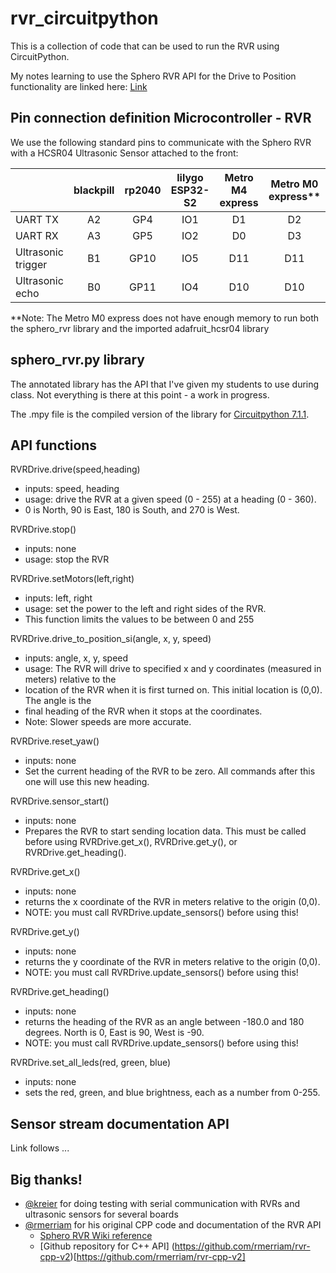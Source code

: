 # rvr_circuitpython
This is a collection of code that can be used to run the RVR using CircuitPython.

My notes learning to use the Sphero RVR API for the Drive to Position functionality are linked here: [Link](https://drive.google.com/file/d/1oYMbidrGnvpz_ruhsh2HalU-BsVFMmpa/view?usp=sharing)

## Pin connection definition Microcontroller - RVR

We use the following standard pins to communicate with the Sphero RVR with a HCSR04 Ultrasonic Sensor attached to the front:

|                    | blackpill | rp2040 | lilygo ESP32-S2 | Metro M4 express | Metro M0 express**
|--------------------|:---------:|:------:|:---------------:|:----------------:|:----------------:|
| UART TX            |     A2    |   GP4  |       IO1       |        D1        |        D2        |
| UART RX            |     A3    |   GP5  |       IO2       |        D0        |        D3        |
| Ultrasonic trigger |     B1    |  GP10  |       IO5       |        D11       |        D11       |
| Ultrasonic echo    |     B0    |  GP11  |       IO4       |        D10       |        D10       |

**Note: The Metro M0 express does not have enough memory to run both the sphero_rvr library and the imported adafruit_hcsr04 library

## sphero_rvr.py library ##
The annotated library has the API that I've given my students to use during class. Not everything is there at this point - a work in progress.

The .mpy file is the compiled version of the library for [Circuitpython 7.1.1](https://circuitpython.org). 

## API functions

RVRDrive.drive(speed,heading)
- inputs: speed, heading
- usage: drive the RVR at a given speed (0 - 255) at a heading (0 - 360).
- 0 is North, 90 is East, 180 is South, and 270 is West.

RVRDrive.stop()
- inputs: none
- usage: stop the RVR

RVRDrive.setMotors(left,right)
- inputs: left, right
- usage: set the power to the left and right sides of the RVR.
- This function limits the values to be between 0 and 255

RVRDrive.drive_to_position_si(angle, x, y, speed)
- inputs: angle, x, y, speed
- usage: The RVR will drive to specified x and y coordinates (measured in meters) relative to the
- location of the RVR when it is first turned on. This initial location is (0,0). The angle is the
- final heading of the RVR when it stops at the coordinates.
- Note: Slower speeds are more accurate.

RVRDrive.reset_yaw()
- inputs: none
- Set the current heading of the RVR to be zero. All commands after this one will use this new heading.
 
RVRDrive.sensor_start()
- inputs: none
- Prepares the RVR to start sending location data. This must be called before using RVRDrive.get_x(), RVRDrive.get_y(), or RVRDrive.get_heading().
 
RVRDrive.get_x()
- inputs: none
- returns the x coordinate of the RVR in meters relative to the origin (0,0). 
- NOTE: you must call RVRDrive.update_sensors() before using this!

RVRDrive.get_y()
- inputs: none
- returns the y coordinate of the RVR in meters relative to the origin (0,0).
- NOTE: you must call RVRDrive.update_sensors() before using this!

RVRDrive.get_heading()
- inputs: none
- returns the heading of the RVR as an angle between -180.0 and 180 degrees. North is 0, East is 90, West is -90.
- NOTE: you must call RVRDrive.update_sensors() before using this!

RVRDrive.set_all_leds(red, green, blue)
- inputs: none
- sets the red, green, and blue brightness, each as a number from 0-255.

## Sensor stream documentation API

Link follows ...

## Big thanks! ##
* [@kreier](https://github.com/kreier/) for doing testing with serial communication with RVRs and ultrasonic sensors for several boards
* [@rmerriam](https://github.com/rmerriam) for his original CPP code and documentation of the RVR API 
  * [Sphero RVR Wiki reference](https://bitbucket.org/rmerriam/rvr-cpp/wiki/browse/)
  * [Github repository for C++ API] (https://github.com/rmerriam/rvr-cpp-v2)[https://github.com/rmerriam/rvr-cpp-v2]
